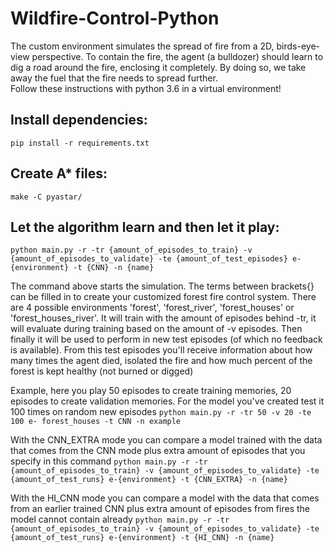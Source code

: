 # Wildfire-Control-Python
The custom environment simulates the spread of fire from a 2D, birds-eye-view perspective. 
To contain the fire, the agent (a bulldozer) should learn to dig a road around the fire, enclosing it completely. 
By doing so, we take away the fuel that the fire needs to spread further.\
Follow these instructions with python 3.6 in a virtual environment!

## Install dependencies:
`pip install -r requirements.txt`

## Create A* files:
`make -C pyastar/`

## Let the algorithm learn and then let it play:
`python main.py -r -tr {amount_of_episodes_to_train} -v {amount_of_episodes_to_validate} -te {amount_of_test_episodes} e-{environment} -t {CNN} -n {name}`

The command above starts the simulation. The terms between brackets{} can be filled in to create your customized
forest fire control system. There are 4 possible environments 'forest', 'forest_river', 'forest_houses' or 
'forest_houses_river'. It will train with the amount of episodes behind -tr, it will evaluate during training based
on the amount of -v episodes. Then finally it will be used to perform in new test episodes (of which no feedback is 
available). From this test episodes you'll receive information about how many times the agent died, isolated the fire
and how much percent of the forest is kept healthy (not burned or digged)

Example, here you play 50 episodes to create training memories, 20 episodes to create validation memories. For the model you've created test it 100 times on random new episodes
`python main.py -r -tr 50 -v 20 -te 100 e- forest_houses -t CNN -n example` 

With the CNN_EXTRA mode you can compare a model trained with the data that comes from the CNN mode plus extra amount of episodes that you specify in this command
`python main.py -r -tr {amount_of_episodes_to_train} -v {amount_of_episodes_to_validate} -te {amount_of_test_runs} e-{environment} -t {CNN_EXTRA} -n {name}`

With the HI_CNN mode you can compare a model with the data that comes from an earlier trained CNN plus extra amount of episodes from fires the model cannot contain already
`python main.py -r -tr {amount_of_episodes_to_train} -v {amount_of_episodes_to_validate} -te {amount_of_test_runs} e-{environment} -t {HI_CNN} -n {name}`

